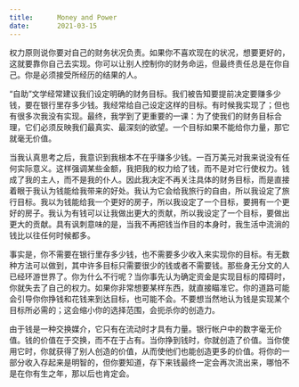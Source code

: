 ```yaml
---
title:      Money and Power
date:       2021-03-15
---
```


权力原则说你要对自己的财务状况负责。如果你不喜欢现在的状况，想要更好的，这就要靠你自己去实现。你可以让别人控制你的财务命运，但最终责任总是在你自己。你是必须接受所经历的结果的人。

“自助”文学经常建议我们设定明确的财务目标。我们被告知要提前决定要赚多少钱，要在银行里存多少钱。我经常给自己设定这样的目标。有时候我实现了；但也有很多次我没有实现。最终，我学到了更重要的一课：为了使我们的财务目标合理，它们必须反映我们最真实、最深刻的欲望。一个目标如果不能给你力量，那它就毫无价值。

当我认真思考之后，我意识到我根本不在乎赚多少钱。一百万美元对我来说没有任何实际意义。这样强调某些金额，我把我的权力给了钱，而不是对它行使权力。钱成了我的主人，而不是我的仆人。因此我决定不再关注具体的财务目标，而是直接着眼于我认为钱能给我带来的好处。我认为它会给我旅行的自由，所以我设定了旅行目标。我以为钱能给我一个更好的房子，所以我设定了一个目标，要拥有一个更好的房子。我认为有钱可以让我做出更大的贡献，所以我设定了一个目标，要做出更大的贡献。具有讽刺意味的是，当我不再把钱当作目的本身时，我生活中流淌的钱比以往任何时候都多。

事实是，你不需要在银行里存多少钱，也不需要多少收入来实现你的目标。有无数种方法可以做到，其中许多目标只需要很少的钱或者不需要钱。那些身无分文的人已经环游世界了。你为什么不行呢？当你事先认为确定资金是实现目标的障碍时，你就失去了自己的权力。如果你非常想要某样东西，就直接瞄准它。你的道路可能会引导你你挣钱和花钱来到达目标，也可能不会。不要想当然地认为钱是实现某个目标所必需的；这会缩小你的选择范围，会扼杀你的创造力。

由于钱是一种交换媒介，它只有在流动时才具有力量。银行帐户中的数字毫无价值。钱的价值在于交换，而不在于占有。当你挣到钱时，你就创造了价值。当你使用它时，你就获得了别人创造的价值，从而使他们也能创造更多的价值。将你的一部分收入存起来是明智的，但你要知道，存下来钱最终一定会再次流出来，哪怕不是在你有生之年，那以后也肯定会。

